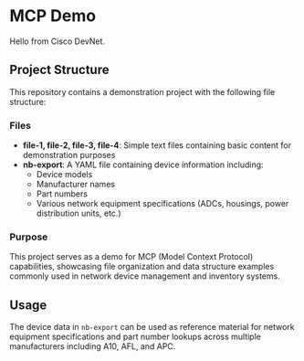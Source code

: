 # MCP Demo

Hello from Cisco DevNet.

## Project Structure

This repository contains a demonstration project with the following file structure:

### Files

- **file-1, file-2, file-3, file-4**: Simple text files containing basic content for demonstration purposes
- **nb-export**: A YAML file containing device information including:
  - Device models
  - Manufacturer names  
  - Part numbers
  - Various network equipment specifications (ADCs, housings, power distribution units, etc.)

### Purpose

This project serves as a demo for MCP (Model Context Protocol) capabilities, showcasing file organization and data structure examples commonly used in network device management and inventory systems.

## Usage

The device data in `nb-export` can be used as reference material for network equipment specifications and part number lookups across multiple manufacturers including A10, AFL, and APC.
